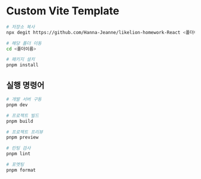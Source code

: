 # Custom Vite Template

```sh
# 저장소 복사
npx degit https://github.com/Hanna-Jeanne/likelion-homework-React <폴더이름>
```

```sh
# 해당 폴더 이동
cd <폴더이름>
```

```sh
# 패키지 설치
pnpm install
```

## 실행 명령어

```sh
# 개발 서버 구동
pnpm dev
```

```sh
# 프로젝트 빌드
pnpm build
```

```sh
# 프로젝트 프리뷰
pnpm preview
```

```sh
# 린팅 검사
pnpm lint
```

```sh
# 포멧팅
pnpm format
```

